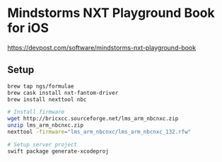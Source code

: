 # Mindstorms NXT Playground Book for iOS

https://devpost.com/software/mindstorms-nxt-playground-book

## Setup

```sh
brew tap ngs/formulae
brew cask install nxt-fantom-driver
brew install nexttool nbc

# Install firmware
wget http://bricxcc.sourceforge.net/lms_arm_nbcnxc.zip
unzip lms_arm_nbcnxc.zip
nexttool -firmware="lms_arm_nbcnxc/lms_arm_nbcnxc_132.rfw"

# Setup server project
swift package generate-xcodeproj
```
